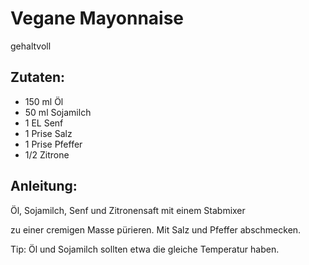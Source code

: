 Vegane Mayonnaise
===
gehaltvoll

Zutaten:
---
- 150 ml Öl
- 50 ml Sojamilch
- 1 EL Senf
- 1 Prise Salz
- 1 Prise Pfeffer
- 1/2  Zitrone

Anleitung:
---
Öl, Sojamilch, Senf und Zitronensaft mit einem Stabmixer

zu einer cremigen Masse pürieren. Mit Salz und Pfeffer abschmecken.

Tip: Öl und Sojamilch sollten etwa die gleiche Temperatur haben.